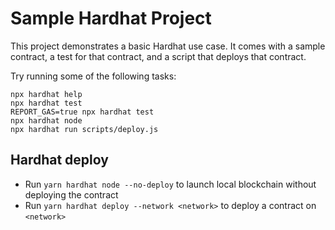 # Sample Hardhat Project

This project demonstrates a basic Hardhat use case. It comes with a sample contract, a test for that contract, and a script that deploys that contract.

Try running some of the following tasks:

```shell
npx hardhat help
npx hardhat test
REPORT_GAS=true npx hardhat test
npx hardhat node
npx hardhat run scripts/deploy.js
```

## Hardhat deploy

* Run `yarn hardhat node --no-deploy` to launch local blockchain without deploying the contract
* Run `yarn hardhat deploy --network <network>` to deploy a contract on `<network>`
